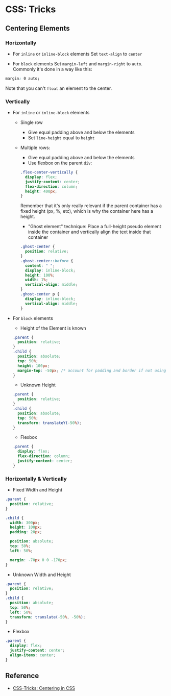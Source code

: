 # CSS: Tricks

## Centering Elements
### Horizontally
- For `inline` or `inline-block` elements
Set `text-align` to `center`

- For `block` elements
Set `margin-left` and `margin-right` to `auto`. Commonly it's done in a way like this:
```css
margin: 0 auto;
```
Note that you can't `float` an element to the center.

### Vertically
- For `inline` or `inline-block` elements
	- Single row
		- Give equal padding above and below the elements
		- Set `line-height` equal to `height`

	- Multiple rows: 
		- Give equal padding above and below the elements
		- Use flexbox on the parent `div`:
		```css
		.flex-center-vertically {
		  display: flex;
		  justify-content: center;
		  flex-direction: column;
		  height: 400px;
		}
		```
		Remember that it's only really relevant if the parent container has a fixed height (px, %, etc), which is why the container here has a height.
		
		- "Ghost element" technique: Place a full-height pseudo element inside the container and vertically align the text inside that container
		```css
		.ghost-center {
		  position: relative;
		}
		.ghost-center::before {
		  content: " ";
		  display: inline-block;
		  height: 100%;
		  width: 1%;
		  vertical-align: middle;
		}
		.ghost-center p {
		  display: inline-block;
		  vertical-align: middle;
		}
		```
		
- For `block` elements
	- Height of the Element is known
	```css
	.parent {
	  position: relative;
	}
	.child {
	  position: absolute;
	  top: 50%;
	  height: 100px;
	  margin-top: -50px; /* account for padding and border if not using box-sizing: border-box; */
	}
	```
	
	- Unknown Height
	```css
	.parent {
	  position: relative;
	}
	.child {
	  position: absolute;
	  top: 50%;
	  transform: translateY(-50%);
	}
	```
	
	- Flexbox
	```css
	.parent {
	  display: flex;
	  flex-direction: column;
	  justify-content: center;
	}
	```

### Horizontally & Vertically
- Fixed Width and Height
```css
.parent {
  position: relative;
}

.child {
  width: 300px;
  height: 100px;
  padding: 20px;

  position: absolute;
  top: 50%;
  left: 50%;

  margin: -70px 0 0 -170px;
}
```

- Unknown Width and Height
```css
.parent {
  position: relative;
}
.child {
  position: absolute;
  top: 50%;
  left: 50%;
  transform: translate(-50%, -50%);
}
```

- Flexbox
```css
.parent {
  display: flex;
  justify-content: center;
  align-items: center;
}
```

## Reference
- [CSS-Tricks: Centering in CSS](https://css-tricks.com/centering-css-complete-guide/)